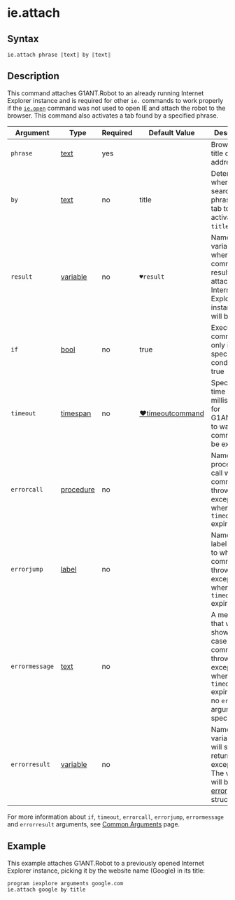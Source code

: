 # ie.attach

## Syntax

```G1ANT
ie.attach phrase ⟦text⟧ by ⟦text⟧
```

## Description

This command attaches G1ANT.Robot to an already running Internet Explorer instance and is required for other `ie.` commands to work properly if the [`ie.open`](https://github.com/G1ANT-Robot/G1ANT.Addon/blob/develop/G1ANT.Addon.IExplorer/G1ANT.Addon.IExplorer/Commands/IEOpenCommand.md) command was not used to open IE and attach the robot to the browser. This command also activates a tab found by a specified phrase.

| Argument | Type | Required | Default Value | Description |
| -------- | ---- | -------- | ------------- | ----------- |
|`phrase`| [text](](https://manual.g1ant.com/link/G1ANT.Language/G1ANT.Language/Structures/TextStructure.md)) | yes |  | Browser tab title or URL address |
|`by`| [text](](https://manual.g1ant.com/link/G1ANT.Language/G1ANT.Language/Structures/TextStructure.md)) | no | title | Determines where to search for a  phrase in a tab to activate it: `title` or `url` |
|`result`| [variable](](https://manual.g1ant.com/link/G1ANT.Language/G1ANT.Language/Structures/VariableStructure.md)) | no | `♥result` | Name of a variable where the command's result (an attached Internet Explorer instance ID) will be stored |
| `if`           | [bool](](https://manual.g1ant.com/link/G1ANT.Language/G1ANT.Language/Structures/BooleanStructure.md)) | no       | true                                                        | Executes the command only if a specified condition is true   |
| `timeout`      | [timespan](](https://manual.g1ant.com/link/G1ANT.Language/G1ANT.Language/Structures/TimeSpanStructure.md)) | no       | [♥timeoutcommand](](https://manual.g1ant.com/link/G1ANT.Language/G1ANT.Addon.Core/Variables/TimeoutCommandVariable.md)) | Specifies time in milliseconds for G1ANT.Robot to wait for the command to be executed |
| `errorcall`    | [procedure](](https://manual.g1ant.com/link/G1ANT.Language/G1ANT.Language/Structures/ProcedureStructure.md)) | no       |                                                             | Name of a procedure to call when the command throws an exception or when a given `timeout` expires |
| `errorjump`    | [label](](https://manual.g1ant.com/link/G1ANT.Language/G1ANT.Language/Structures/LabelStructure.md)) | no       |                                                             | Name of the label to jump to when the command throws an exception or when a given `timeout` expires |
| `errormessage` | [text](](https://manual.g1ant.com/link/G1ANT.Language/G1ANT.Language/Structures/TextStructure.md)) | no       |                                                             | A message that will be shown in case the command throws an exception or when a given `timeout` expires, and no `errorjump` argument is specified |
| `errorresult`  | [variable](](https://manual.g1ant.com/link/G1ANT.Language/G1ANT.Language/Structures/VariableStructure.md)) | no       |                                                             | Name of a variable that will store the returned exception. The variable will be of [error](](https://manual.g1ant.com/link/G1ANT.Language/G1ANT.Language/Structures/ErrorStructure.md)) structure  |

For more information about `if`, `timeout`, `errorcall`, `errorjump`, `errormessage` and `errorresult` arguments, see [Common Arguments](https://github.com/G1ANT-Robot/G1ANT.Manual/blob/develop/appendices/common-arguments.md) page.

## Example

This example attaches G1ANT.Robot to a previously opened Internet Explorer instance, picking it by the website name (Google) in its title:

```G1ANT
program iexplore arguments google.com
ie.attach google by title
```

